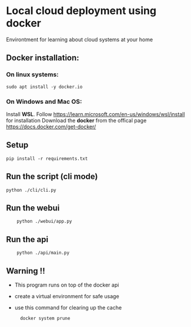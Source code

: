 # Local cloud deployment using docker

Environtment for learning about cloud systems at your home

## Docker installation:
        
### On linux systems:
    sudo apt install -y docker.io

### On Windows and Mac OS:
Install **WSL**. Follow https://learn.microsoft.com/en-us/windows/wsl/install for installation
Download the **docker** from the offical page https://docs.docker.com/get-docker/



## Setup

    pip install -r requirements.txt


## Run the script (cli mode)

    python ./cli/cli.py

## Run the webui

        python ./webui/app.py

## Run the api

        python ./api/main.py

## Warning !!
- This program runs on top of the docker api
- create a virtual environment for safe usage
- use this command for clearing up the cache
    
        docker system prune 
     
